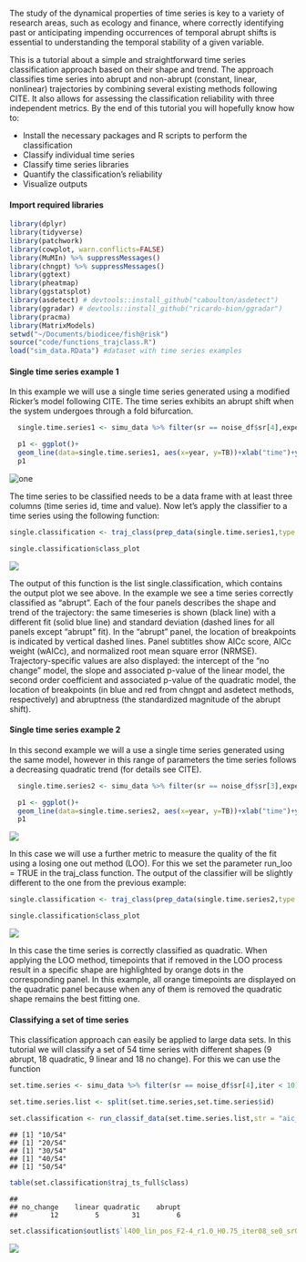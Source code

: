 The study of the dynamical properties of time series is key to a variety
of research areas, such as ecology and finance, where correctly
identifying past or anticipating impending occurrences of temporal
abrupt shifts is essential to understanding the temporal stability of a
given variable.

This is a tutorial about a simple and straightforward time series
classification approach based on their shape and trend. The approach
classifies time series into abrupt and non-abrupt (constant, linear,
nonlinear) trajectories by combining several existing methods following
CITE. It also allows for assessing the classification reliability with
three independent metrics. By the end of this tutorial you will
hopefully know how to:

-   Install the necessary packages and R scripts to perform the
    classification
-   Classify individual time series
-   Classify time series libraries
-   Quantify the classification’s reliability
-   Visualize outputs

#### Import required libraries

``` r
library(dplyr)
library(tidyverse)
library(patchwork)
library(cowplot, warn.conflicts=FALSE)
library(MuMIn) %>% suppressMessages()
library(chngpt) %>% suppressMessages()
library(ggtext)
library(pheatmap)
library(ggstatsplot)
library(asdetect) # devtools::install_github("caboulton/asdetect")
library(ggradar) # devtools::install_github("ricardo-bion/ggradar")
library(pracma)
library(MatrixModels)
setwd("~/Documents/biodicee/fish@risk")
source("code/functions_trajclass.R")
load("sim_data.RData") #dataset with time series examples
```

#### Single time series example 1

In this example we will use a single time series generated using a
modified Ricker’s model following CITE. The time series exhibits an
abrupt shift when the system undergoes through a fold bifurcation.

``` r
  single.time.series1 <- simu_data %>% filter(sr == noise_df$sr[4],expected_class == "abrupt",iter == 10) %>% select(scen,year,TB) ### extract one time series from database

  p1 <- ggplot()+
  geom_line(data=single.time.series1, aes(x=year, y=TB))+xlab("time")+ylab("total biomass")
  p1
```

![one](https://alejvcano.github.io/fishATrisk.site/assets/img/unnamed-chunk-1-1.png)

The time series to be classified needs to be a data frame with at least
three columns (time series id, time and value). Now let’s apply the
classifier to a time series using the following function:

``` r
single.classification <- traj_class(prep_data(single.time.series1,type = "data", apriori = FALSE), str = "aic_asd", abr_mtd = c("chg","asd"), asd_chk = TRUE,asd_thr = 0.15, smooth_signif=TRUE, two_bkps=FALSE, run_loo=FALSE, showplots=TRUE, outplot = TRUE)

single.classification$class_plot
```

![](https://alejvcano.github.io/fishATrisk.site/assets/img/unnamed-chunk-2-1.png)

The output of this function is the list single.classification, which
contains the output plot we see above. In the example we see a time
series correctly classified as “abrupt”. Each of the four panels
describes the shape and trend of the trajectory: the same timeseries is
shown (black line) with a different fit (solid blue line) and standard
deviation (dashed lines for all panels except “abrupt” fit). In the
“abrupt” panel, the location of breakpoints is indicated by vertical
dashed lines. Panel subtitles show AICc score, AICc weight (wAICc), and
normalized root mean square error (NRMSE). Trajectory-specific values
are also displayed: the intercept of the “no change” model, the slope
and associated p-value of the linear model, the second order coefficient
and associated p-value of the quadratic model, the location of
breakpoints (in blue and red from chngpt and asdetect methods,
respectively) and abruptness (the standardized magnitude of the abrupt
shift).

#### Single time series example 2

In this second example we will a use a single time series generated
using the same model, however in this range of parameters the time
series follows a decreasing quadratic trend (for details see CITE).

``` r
  single.time.series2 <- simu_data %>% filter(sr == noise_df$sr[3],expected_class == "quadraticA",iter == 18,year<200) %>% select(scen,year,TB) ### extract one time series from database

  p1 <- ggplot()+
  geom_line(data=single.time.series2, aes(x=year, y=TB))+xlab("time")+ylab("total biomass")
  p1
```

![](https://alejvcano.github.io/fishATrisk.site/assets/img/unnamed-chunk-3-1.png)

In this case we will use a further metric to measure the quality of the
fit using a losing one out method (LOO). For this we set the parameter
run_loo = TRUE in the traj_class function. The output of the classifier
will be slightly different to the one from the previous example:

``` r
single.classification <- traj_class(prep_data(single.time.series2,type = "data", apriori = FALSE), str = "aic_asd", abr_mtd = c("chg","asd"), asd_chk = TRUE,asd_thr = 0.15, smooth_signif=TRUE, two_bkps=FALSE, run_loo=TRUE, showplots=TRUE, outplot = TRUE)

single.classification$class_plot
```

![](https://alejvcano.github.io/fishATrisk.site/assets/img/unnamed-chunk-4-1.png) 

In this case the time series is correctly classified as quadratic. When applying
the LOO method, timepoints that if removed in the LOO process result in
a specific shape are highlighted by orange dots in the corresponding
panel. In this example, all orange timepoints are displayed on the
quadratic panel because when any of them is removed the quadratic shape
remains the best fitting one.

#### Classifying a set of time series

This classification approach can easily be applied to large data sets.
In this tutorial we will classify a set of 54 time series with different
shapes (9 abrupt, 18 quadratic, 9 linear and 18 no change). For this we
can use the function

``` r
set.time.series <- simu_data %>% filter(sr == noise_df$sr[4],iter < 10) %>% select(id,year,TB) ### extract one time series from database

set.time.series.list <- split(set.time.series,set.time.series$id)

set.classification <- run_classif_data(set.time.series.list,str = "aic_asd",asd_thr = 0.15,run_loo = FALSE,two_bkps = FALSE,smooth_signif = TRUE,group = "id",time = "year",variable = "TB",outplot = TRUE,save_plot = FALSE)
```

    ## [1] "10/54"
    ## [1] "20/54"
    ## [1] "30/54"
    ## [1] "40/54"
    ## [1] "50/54"

``` r
table(set.classification$traj_ts_full$class)
```

    ## 
    ## no_change    linear quadratic    abrupt 
    ##        12         5        31         6

``` r
set.classification$outlist$`l400_lin_pos_F2-4_r1.0_H0.75_iter08_se0_sr0.05_su0_jfr0_jsz0`$class_plot
```

![](https://alejvcano.github.io/fishATrisk.site/assets/img/unnamed-chunk-6-1.png)
